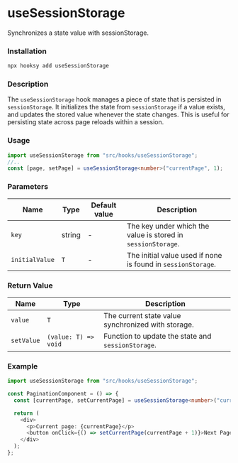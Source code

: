 # useSessionStorage

Synchronizes a state value with sessionStorage.

### Installation

```bash
npx hooksy add useSessionStorage
```

### Description

The `useSessionStorage` hook manages a piece of state that is persisted in `sessionStorage`. It initializes the state from `sessionStorage` if a value exists, and updates the stored value whenever the state changes. This is useful for persisting state across page reloads within a session.

### Usage

```typescript
import useSessionStorage from "src/hooks/useSessionStorage";
//..
const [page, setPage] = useSessionStorage<number>("currentPage", 1);
```

### Parameters

| Name           | Type   | Default value | Description                                                  |
| -------------- | ------ | ------------- | ------------------------------------------------------------ |
| `key`          | string | -             | The key under which the value is stored in `sessionStorage`. |
| `initialValue` | `T`    | -             | The initial value used if none is found in `sessionStorage`. |

### Return Value

| Name       | Type                 | Description                                        |
| ---------- | -------------------- | -------------------------------------------------- |
| `value`    | `T`                  | The current state value synchronized with storage. |
| `setValue` | `(value: T) => void` | Function to update the state and `sessionStorage`. |

### Example

```typescript
import useSessionStorage from "src/hooks/useSessionStorage";

const PaginationComponent = () => {
  const [currentPage, setCurrentPage] = useSessionStorage<number>("currentPage", 1);

  return (
    <div>
      <p>Current page: {currentPage}</p>
      <button onClick={() => setCurrentPage(currentPage + 1)}>Next Page</button>
    </div>
  );
};
```
